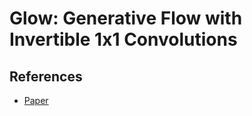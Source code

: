 # Glow: Generative Flow with Invertible 1x1 Convolutions

## References
* [Paper](https://arxiv.org/abs/1807.03039v2#)
